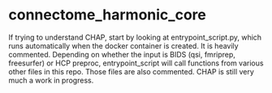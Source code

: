 # connectome_harmonic_core
If trying to understand CHAP, start by looking at entrypoint_script.py, which runs automatically when the docker container is created. It is heavily commented. Depending on whether the input is BIDS (qsi, fmriprep, freesurfer) or HCP preproc, entrypoint_script will call functions from various other files in this repo. Those files are also commented. CHAP is still very much a work in progress. 
